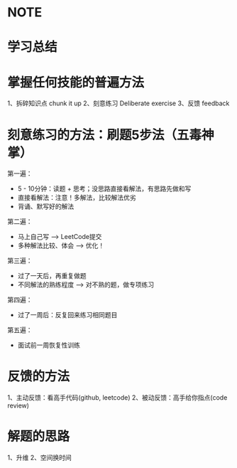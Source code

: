 # NOTE
# 学习总结

# 掌握任何技能的普遍方法
1、拆碎知识点 chunk it up
2、刻意练习 Deliberate exercise
3、反馈 feedback

# 刻意练习的方法：刷题5步法（五毒神掌）
第一遍：
 - 5 - 10分钟：读题 + 思考；没思路直接看解法，有思路先做和写 
 - 直接看解法：注意！多解法，比较解法优劣
 - 背诵、默写好的解法
  
第二遍：
 - 马上自己写 --> LeetCode提交
 - 多种解法比较、体会 --> 优化！
  
第三遍：
 - 过了一天后，再重复做题
 - 不同解法的熟练程度 --> 对不熟的题，做专项练习
  
第四遍：
 - 过了一周后：反复回来练习相同题目
  
第五遍：
 - 面试前一周恢复性训练
 
# 反馈的方法
1、主动反馈：看高手代码(github, leetcode)
2、被动反馈：高手给你指点(code review)

# 解题的思路
1、升维
2、空间换时间


  

